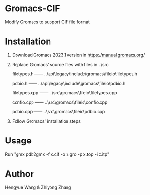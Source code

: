 # Gromacs-CIF
Modify Gromacs to support CIF file format

# Installation
1. Download Gromacs 2023.1 version in https://manual.gromacs.org/
2. Replace Gromacs' source files with files in ..\src

   filetypes.h    ——    ..\api\legacy\include\gromacs\fileio\filetypes.h
   
   pdbio.h       ——     ..\api\legacy\include\gromacs\fileio\pdbio.h
   
   filetypes.cpp   ——   ..\src\gromacs\fileio\filetypes.cpp
   
   confio.cpp    ——     ..\src\gromacs\fileio\confio.cpp
   
   pdbio.cpp     ——     ..\src\gromacs\fileio\pdbio.cpp
   
4. Follow Gromacs' installation steps

# Usage
Run "gmx pdb2gmx -f x.cif -o x.gro -p x.top -i x.itp"

# Author
Hengyue Wang & Zhiyong Zhang
